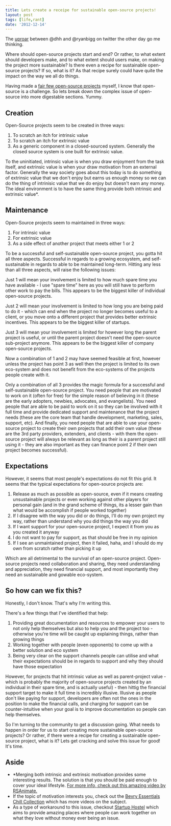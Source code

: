 ```yaml
---
title: Lets create a receipe for sustainable open-source projects!
layout: post
tags: [life,rant]
date: '2012-12-14'
---
```


The [uproar](https://twitter.com/dhh/status/278615042679783424) between @dhh and @ryanbigg on twitter the other day go me thinking.

Where should open-source projects start and end? Or rather, to what extent should developers make, and to what extent should users make, on making the project more sustainable? Is there even a recipe for sustainable open-source projects? If so, what is it? As that recipe surely could have quite the impact on the way we all do things.

Having made a [fair few open-source projects](/projects) myself, I know that open-source is a challenge. So lets break down the complex issue of open-source into more digestable sections. Yummy.


## Creation

Open-Source projects seem to be created in three ways:

1. To scratch an itch for intrinsic value
2. To scratch an itch for extrinsic value
3. As a generic component in a closed-sourced system. Generally the closed source system is one built for extrinsic value.

To the uninitiated, intrinsic value is when you draw enjoyment from the task itself, and extrinsic value is when your draw motivation from an external factor. Generally the way society goes about this today is to do something of extrinsic value that we don't enjoy but earns us enough money so we can do the thing of intrinisic value that we do enjoy but doesn't earn any money. The ideal environment is to have the same thing provide both intrinsic and extrinsic value*.


## Maintenance

Open-Source projects seem to maintained in three ways:

1. For intrinsic value 
2. For extrinsic value
3. As a side effect of another project that meets either 1 or 2

To be a successful and self-sustainable open-source project, you gotta hit all three aspects. Successful in regards to a growing ecosystem, and self-sustainable in regards to able to be maintained long-term. Hitting any less than all three aspects, will raise the following issues:

Just 1 will mean your involvement is limited to how much spare time you have available - I use "spare time" here as you will still have to perform other work to pay the bills. This appears to be the biggest killer of individual open-source projects.

Just 2 will mean your involvement is limited to how long you are being paid to do it - which can end when the project no longer becomes useful to a client, or you move onto a different project that provides better extrinsic incentives. This appears to be the biggest killer of startups.

Just 3 will mean your involvement is limited for however long the parent project is useful, or until the parent project doesn't need the open-source sub-project anymore. This appears to be the biggest killer of company open-source projects.

Now a combination of 1 and 2 may have seemed feasible at first, however unless the project has point 3 as well then the project is limited to its own eco-system and does not benefit from the eco-systems of the projects people create with it.

Only a combination of all 3 provides the magic formula for a successful and self-sustainable open-source project. You need people that are motivated to work on it (often for free) for the simple reason of believing in it (these are the early adopters, newbies, advocates, and evangelists). You need people that are able to be paid to work on it so they can be involved with it full time and provide dedicated support and maintenance that the project needs (these are the core team that handle development, marketing, sales, support, etc). And finally, you need people that are able to use your open-source project to create their own projects that add their own value (these are the 3rd party providers, extenders, and clients - with them the open-source project will always be relevant as long as their is a parent project still using it - they are also important as they can finance point 2 if their own project becomes successful).


## Expectations

However, it seems that most people's expectations do not fit this grid. It seems that the typical expectations for open-source projects are:

1. Release as much as possible as open-source, even if it means creating unsustainable projects or even working against other players for personal gain (and in the grand scheme of things, its a lesser gain than what would be accomplish if people worked together)
2. If I disagree with the way you did or do things, I'll do my own project my way, rather than understand why you did things the way you did
3. If I want support for your open-source project, I expect it from you as you created it anyway
4. I do not want to pay for support, as that should be free in my opinion
5. If I see an unmaintained project, then it failed, haha, and I should do my own from scratch rather than picking it up

Which are all detrimental to the survival of an open-source project. Open-source projects need collaboration and sharing, they need understanding and appreciation, they need financial support, and most importantly they need an sustainable and gowable eco-system.


## So how can we fix this?

Honestly, I don't know. That's why I'm writing this.

There's a few things that I've identified that help:

1. Providing great documentation and resources to empower your users to not only help themselves but also to help you and the project too - otherwise you're time will be caught up explaining things, rather than growing things
2. Working together with people (even opponents) to come up with a better solution and eco system
3. Being very clear on the support channels people can utilise and what their expectations should be in regards to support and why they should have those expectation

However, for projects that hit intrinsic value as well as parent-project value - which is probably the majority of open-source projects created by an individual in their spare time, and is actually useful) - then hittig the financial support target to make it full time is incredibly illusive. Illusive as people don't like paying for support, developers are often not the ones in the position to make the financial calls, and charging for support can be counter-intuitive when your goal is to improve documentation so people can help themselves.

So I'm turning to the community to get a discussion going. What needs to happen in order for us to start creating more sustainable open-source projects? Or rather, if there were a recipe for creating a sustainable open-source project, what is it? Lets get cracking and solve this issue for good! It's time.


<div class="subtle"><t render="markdown">

## Aside

- *Merging both intrinsic and extrinsic motivation provides some interesting results. The solution is that you should be paid enough to cover your ideal lifestyle. [For more info, check out this amazing video by RSAnimate.](http://chill.com/balupton/post/9cf527dd489b4e4e8364ddbb3644bcae/rsa-animate-drive-the-surprising-truth-about-what-motivates-us)
- If the topic of motivation interests you, check out the [Bevry Essentials Chill Collection](http://chill.com/balupton/collection/bevry-essentials) which has more videos on the subject.
- As a type of workaround to this issue, checkout [Startup Hostel](http://startuphostel.org) which aims to provide amazing places where people can work together on what they love without money ever being an issue.

</t></div>